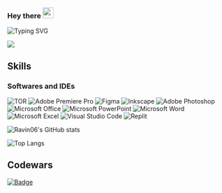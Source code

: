 ### Hey there <img src="https://media.giphy.com/media/hvRJCLFzcasrR4ia7z/giphy.gif" width="25px">
![Typing SVG](https://readme-typing-svg.herokuapp.com/?font=roboto&color=%4568FF&size=18&vCenter=true&height=16&lines=Hi+there%2C+I%27m+Ravin)

![](https://visitor-badge.glitch.me/badge?page_id=Ravin06.Ravin06)

## Skills
### Softwares and IDEs
![TOR](https://img.shields.io/badge/tor-%237E4798.svg?style=for-the-badge&logo=tor-project&logoColor=white)
![Adobe Premiere Pro](https://img.shields.io/badge/Adobe%20Premiere%20Pro-9999FF.svg?style=for-the-badge&logo=Adobe%20Premiere%20Pro&logoColor=white)
![Figma](https://img.shields.io/badge/figma-%23F24E1E.svg?style=for-the-badge&logo=figma&logoColor=white)
![Inkscape](https://img.shields.io/badge/Inkscape-e0e0e0?style=for-the-badge&logo=inkscape&logoColor=080A13)
![Adobe Photoshop](https://img.shields.io/badge/adobe%20photoshop-%2331A8FF.svg?style=for-the-badge&logo=adobe%20photoshop&logoColor=white)
![Microsoft Office](https://img.shields.io/badge/Microsoft_Office-D83B01?style=for-the-badge&logo=microsoft-office&logoColor=white)
![Microsoft PowerPoint](https://img.shields.io/badge/Microsoft_PowerPoint-B7472A?style=for-the-badge&logo=microsoft-powerpoint&logoColor=white)
![Microsoft Word](https://img.shields.io/badge/Microsoft_Word-2B579A?style=for-the-badge&logo=microsoft-word&logoColor=white)
![Microsoft Excel](https://img.shields.io/badge/Microsoft_Excel-217346?style=for-the-badge&logo=microsoft-excel&logoColor=white)
![Visual Studio Code](https://img.shields.io/badge/Visual%20Studio%20Code-0078d7.svg?style=for-the-badge&logo=visual-studio-code&logoColor=white)
![Replit](https://img.shields.io/badge/Replit-DD1200?style=for-the-badge&logo=Replit&logoColor=white)

  
  

![Ravin06's GitHub stats](https://github-readme-stats.vercel.app/api?username=Ravin06&show_icons=true&theme=radical)

![Top Langs](https://github-readme-stats.vercel.app/api/top-langs/?username=Ravin06&theme=radical)

## Codewars
[![Badge](https://www.codewars.com/users/P3RPL3X/badges/micro)](https://www.codewars.com/users/P3RPL3X/)



